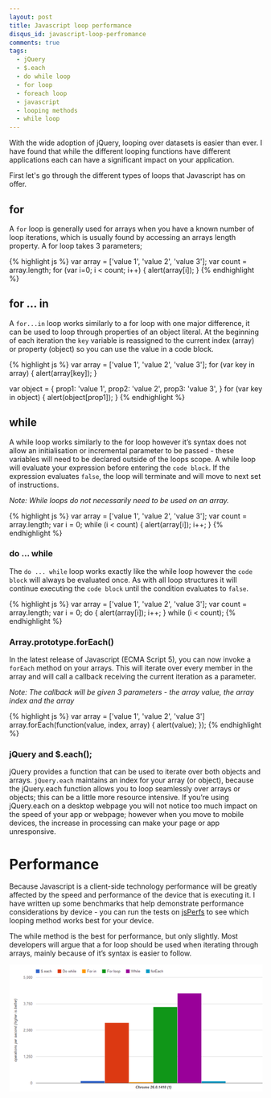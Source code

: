 ```yaml
---
layout: post
title: Javascript loop performance
disqus_id: javascript-loop-perfromance
comments: true
tags:
  - jQuery
  - $.each
  - do while loop
  - for loop
  - foreach loop
  - javascript
  - looping methods
  - while loop
---
```


With the wide adoption of jQuery, looping over datasets is easier than ever. I have found that while the different looping functions have different applications each can have a significant impact on your application.

First let's go through the different types of loops that Javascript has on offer.

## for

A `for` loop is generally used for arrays when you have a known number of loop iterations, which is usually found by accessing an arrays length property. A for loop takes 3 parameters;

{% highlight js %}
var array = ['value 1', 'value 2', 'value 3'];
var count = array.length;
for (var i=0; i < count; i++) {
  alert(array[i]);
}
{% endhighlight %}

## for ... in

A `for...in` loop works similarly to a for loop with one major difference, it can be used to loop through properties of an object literal. At the beginning of each iteration the `key` variable is reassigned to the current index (array) or property (object) so you can use the value in a code block.

{% highlight js %}
var array = ['value 1', 'value 2', 'value 3'];
for (var key in array) {
  alert(array[key]);
}

var object = {
  prop1: 'value 1',
  prop2: 'value 2',
  prop3: 'value 3',
}
for (var key in object) {
  alert(object[prop1]);
}
{% endhighlight %}

## while

A while loop works similarly to the for loop however it’s syntax does not allow an initialisation or incremental parameter to be passed - these variables will need to be declared outside of the loops scope. A while loop will evaluate your expression before entering the `code block`. If the expression evaluates `false`, the loop will terminate and will move to next set of instructions.

*Note: While loops do not necessarily need to be used on an array.*

{% highlight js %}
var array = ['value 1', 'value 2', 'value 3'];
var count = array.length;
var i = 0;
while (i < count) {
  alert(array[i]);
  i++;
}
{% endhighlight %}

### do ... while

The `do ... while` loop works exactly like the while loop however the `code block` will always be evaluated once. As with all loop structures it will continue executing the `code block` until the condition evaluates to `false`.

{% highlight js %}
var array = ['value 1', 'value 2', 'value 3'];
var count = array.length;
var i = 0;
do {
  alert(array[i]);
  i++;
}
while (i < count);
{% endhighlight %}

### Array.prototype.forEach()

In the latest release of Javascript (ECMA Script 5), you can now invoke a `forEach` method on your arrays. This will iterate over every member in the array and will call a callback receiving the current iteration as a parameter.

*Note: The callback will be given 3 parameters - the array value, the array index and the array*

{% highlight js %}
var array = ['value 1', 'value 2', 'value 3']
array.forEach(function(value, index, array) {
  alert(value);
});
{% endhighlight %}

### jQuery and $.each();

jQuery provides a function that can be used to iterate over both objects and arrays. `jQuery.each` maintains an index for your array (or object), because the jQuery.each function allows you to loop seamlessly over arrays or objects; this can be a little more resource intensive. If you’re using jQuery.each on a desktop webpage you will not notice too much impact on the speed of your app or webpage; however when you move to mobile devices, the increase in processing can make your page or app unresponsive.

# Performance

Because Javascript is a client-side technology performance will be greatly affected by the speed and performance of the device that is executing it. I have written up some benchmarks that help demonstrate performance considerations by device - you can run the tests on [jsPerfs][perf] to see which looping method works best for your device.

The while method is the best for performance, but only slightly. Most developers will argue that a for loop should be used when iterating through arrays, mainly because of it’s syntax is easier to follow.

![Performance breakdown](/img\blogs\javascript-loops-performance.png)

[perf]: http://jsperf.com/loop-with-code
